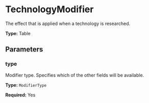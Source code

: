 # TechnologyModifier

The effect that is applied when a technology is researched.

**Type:** Table

## Parameters

### type

Modifier type. Specifies which of the other fields will be available.

**Type:** `ModifierType`

**Required:** Yes

